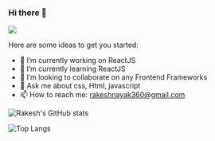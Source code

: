 ### Hi there 👋

![](https://estruyf-github.azurewebsites.net/api/VisitorHit?user=rakeshnayak360&repo=github-visitors-badge&countColorcountColor&countColor=%237B1E7A)

Here are some ideas to get you started:

- 🔭 I’m currently working on ReactJS
- 🌱 I’m currently learning ReactJS
- 👯 I’m looking to collaborate on any Frontend Frameworks
- 💬 Ask me about css, Html, javascript
- 📫 How to reach me: rakeshnayak360@gmail.com

![Rakesh's GitHub stats](https://github-readme-stats.vercel.app/api?username=rakeshnayak360&show_icons=true&theme=radical)

![Top Langs](https://github-readme-stats.vercel.app/api/top-langs/?username=anuraghazra&layout=compact)

